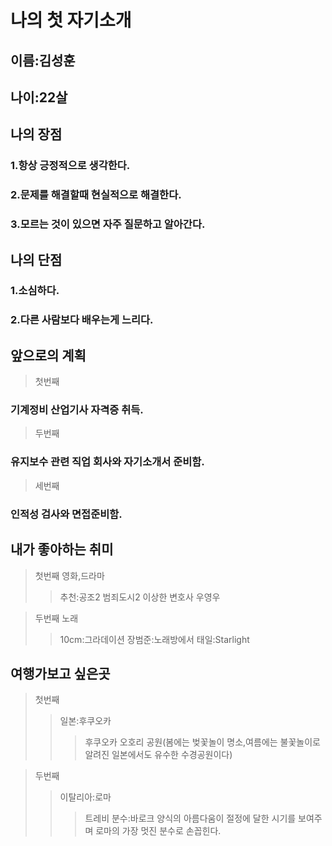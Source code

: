 # 나의 첫 자기소개

## 이름:김성훈
## 나이:22살

## 나의 장점

### 1.항상 긍정적으로 생각한다.
### 2.문제를 해결할때 현실적으로 해결한다.
### 3.모르는 것이 있으면 자주 질문하고 알아간다.

## 나의 단점

### 1.소심하다.
### 2.다른 사람보다 배우는게 느리다.

## 앞으로의 계획

> 첫번째
### 기계정비 산업기사 자격증 취득.

> 두번째
### 유지보수 관련 직업 회사와 자기소개서 준비함.

> 세번째
### 인적성 검사와 면접준비함.

## 내가 좋아하는 취미

> 첫번째
> 영화,드라마
> > 추천:공조2
> > 범죄도시2
> > 이상한 변호사 우영우

> 두번째
> 노래
> > 10cm:그라데이션
> > 장범준:노래방에서
> > 태일:Starlight

## 여행가보고 싶은곳

> 첫번째
> > 일본:후쿠오카
> > > 후쿠오카 오호리 공원(봄에는 벚꽃놀이 명소,여름에는 불꽃놀이로 알려진 일본에서도 유수한 수경공원이다)

> 두번째
> > 이탈리아:로마
> > > 트레비 분수:바로크 양식의 아름다움이 절정에 달한 시기를 보여주며 로마의 가장 멋진 분수로 손꼽힌다.



